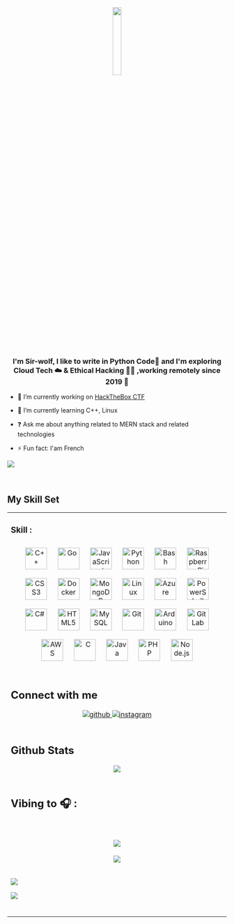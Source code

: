 <div align="center">
<img src="https://rishavanand.github.io/static/images/greetings.gif" align="center" style="width: 20%" />
</div>  
  

### <div align="center">I'm Sir-wolf, I like to write in Python Code🐍 and I'm exploring Cloud Tech ☁️ & Ethical Hacking 👨‍💻 ,working remotely since 2019 🚀


</div>  
  

- 🔭 I’m currently working on [HackTheBox CTF](https://github.com/Sir-wolf/HTB-CTF)  
  

- 🌱 I’m currently learning C++, Linux  
  

- ❓ Ask me about anything related to MERN stack and related technologies  
  

- ⚡ Fun fact: I'am French  
  

![](https://camo.githubusercontent.com/a98ec88042f69d36f3900668309e445a6df51dcf20e1ecac2b33a81da775af38/68747470733a2f2f6d656469612e67697068792e636f6d2f6d656469612f68725346644d3472673856467058797a326d2f67697068792e676966)  
  

<br/>  


## My Skill Set  
<table><tr><td valign="top" width="33%">



### Skill :   
<div align="center">  
<img style="margin: 10px" src="https://profilinator.rishav.dev/skills-assets/cplusplus-original.svg" alt="C++" height="50" />  
<img style="margin: 10px" src="https://profilinator.rishav.dev/skills-assets/go-original.svg" alt="Go" height="50" />  
<img style="margin: 10px" src="https://profilinator.rishav.dev/skills-assets/javascript-original.svg" alt="JavaScript" height="50" />  
<img style="margin: 10px" src="https://profilinator.rishav.dev/skills-assets/python-original.svg" alt="Python" height="50" />  
<img style="margin: 10px" src="https://profilinator.rishav.dev/skills-assets/gnu_bash-icon.svg" alt="Bash" height="50" />  
<img style="margin: 10px" src="https://profilinator.rishav.dev/skills-assets/raspberrypi.png" alt="Raspberry Pi" height="50" />  
<img style="margin: 10px" src="https://profilinator.rishav.dev/skills-assets/css3-original-wordmark.svg" alt="CSS3" height="50" />  
<img style="margin: 10px" src="https://profilinator.rishav.dev/skills-assets/docker-original-wordmark.svg" alt="Docker" height="50" />  
<img style="margin: 10px" src="https://profilinator.rishav.dev/skills-assets/mongodb-original-wordmark.svg" alt="MongoDB" height="50" />  
<img style="margin: 10px" src="https://profilinator.rishav.dev/skills-assets/linux-original.svg" alt="Linux" height="50" />  
<img style="margin: 10px" src="https://profilinator.rishav.dev/skills-assets/microsoft_azure-icon.svg" alt="Azure" height="50" />  
<img style="margin: 10px" src="https://profilinator.rishav.dev/skills-assets/powershell.png" alt="PowerShell" height="50" />  
<img style="margin: 10px" src="https://profilinator.rishav.dev/skills-assets/csharp-original.svg" alt="C#" height="50" />  
<img style="margin: 10px" src="https://profilinator.rishav.dev/skills-assets/html5-original-wordmark.svg" alt="HTML5" height="50" />  
<img style="margin: 10px" src="https://profilinator.rishav.dev/skills-assets/mysql-original-wordmark.svg" alt="MySQL" height="50" />  
<img style="margin: 10px" src="https://profilinator.rishav.dev/skills-assets/git-scm-icon.svg" alt="Git" height="50" />  
<img style="margin: 10px" src="https://profilinator.rishav.dev/skills-assets/arduino.png" alt="Arduino" height="50" />  
<img style="margin: 10px" src="https://profilinator.rishav.dev/skills-assets/gitlab.svg" alt="GitLab" height="50" />  
<img style="margin: 10px" src="https://profilinator.rishav.dev/skills-assets/amazonwebservices-original-wordmark.svg" alt="AWS" height="50" />  
<img style="margin: 10px" src="https://profilinator.rishav.dev/skills-assets/c-original.svg" alt="C" height="50" />  
<img style="margin: 10px" src="https://profilinator.rishav.dev/skills-assets/java-original-wordmark.svg" alt="Java" height="50" />  
<img style="margin: 10px" src="https://profilinator.rishav.dev/skills-assets/php-original.svg" alt="PHP" height="50" />  
<img style="margin: 10px" src="https://profilinator.rishav.dev/skills-assets/nodejs-original-wordmark.svg" alt="Node.js" height="50" />  
</div>


<br/>  


## Connect with me  
<div align="center">
<a href="https://github.com/Sir-wolf" target="_blank">
<img src=https://img.shields.io/badge/github-%2324292e.svg?&style=for-the-badge&logo=github&logoColor=white alt=github style="margin-bottom: 5px;" />
</a>
<a href="https://instagram.com/s1rwolf" target="_blank">
<img src=https://img.shields.io/badge/instagram-%23000000.svg?&style=for-the-badge&logo=instagram&logoColor=white alt=instagram style="margin-bottom: 5px;" />
</a>  
</div>  
   

<br/>  


## Github Stats  
<div align="center"><img src="https://github-readme-stats.vercel.app/api?username=Sir-wolf&show_icons=true&count_private=true&hide_border=true" align="center" /></div>  

<br/>  


## Vibing to 🎧 :
  
  

<br/>  

  

<br/>  

<div align="center"><img src="https://spotify-github-profile.vercel.app/api/view?uid=9tyqm748ooqtygybfcxln5ihp&cover_image=true&theme=compact" /></div>  

<br/>  

<div align="center">
<img src="https://komarev.com/ghpvc/?username=Sir-wolf&&style=flat-square" align="center" />
</div>  
  

<br/>  

<div align="center"></div>  

![](https://github.com/SP-XD/SP-XD/raw/main/images/dino.gif?raw=true)  
  

![](https://github.com/SP-XD/SP-XD/raw/main/this_page_is.gif?raw=true)  

<br />

